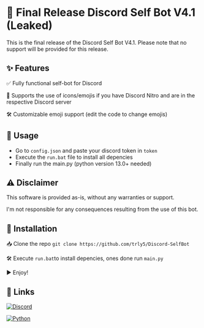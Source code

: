 # 🚀 Final Release Discord Self Bot V4.1 (Leaked)
This is the final release of the Discord Self Bot V4.1. Please note that no support will be provided for this release.
## ✨ Features
✅ Fully functional self-bot for Discord

🎨 Supports the use of icons/emojis if you have Discord Nitro and are in the respective Discord server

🛠️ Customizable emoji support (edit the code to change emojis)

## 📖 Usage

- Go to `config.json` and paste your discord token in `token`
- Execute the `run.bat` file to install all depencies
- Finally run the main.py (python version 13.0+ needed)


## ⚠️ Disclaimer

This software is provided as-is, without any warranties or support.

I'm not responsible for any consequences resulting from the use of this bot.
## 🔧 Installation

📥 Clone the repo `git clone https://github.com/trly5/Discord-SelfBot`

🛠️ Execute `run.bat`to install depencies, ones done run `main.py`

▶️ Enjoy!
    
## 🔗 Links
[![Discord](https://img.shields.io/badge/Discord-%235865F2.svg?style=for-the-badge&logo=discord&logoColor=white)](https://discord.com/users/1010472552755384380)

[![Python](https://img.shields.io/badge/python-3670A0?style=for-the-badge&logo=python&logoColor=ffdd54)](https://www.python.org/downloads/release/python-301/)

